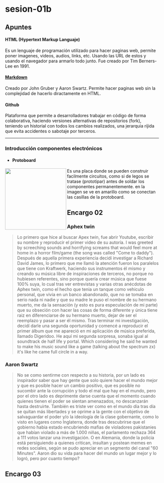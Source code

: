 # sesion-01b

## Apuntes

#### HTML (Hypertext Markup Languaje)
Es un lenguaje de programación utilizado para hacer paginas web, permite poner imagenes, videos, audios, links, etc. Usando las URL de estos y usando el navegador para armarlo todo junto. Fue creado por Tim Berners-Lee en 1991.

#### [Markdown](https://youtu.be/_PPWWRV6gbA?si=GPtY7Q4p4yIaAxX3)
Creado por John Gruber y Aaron Swartz. Permite hacer paginas web sin la complejidad de hacerlo diractamente en HTML.

#### Github
Plataforma que permite a desarrolladores trabajar en código de forma colaborativa, haciendo versiones alternativas de repositorios (fork), teniendo un historial con todos los cambios realizados, una jerarquia ríjida que evita accidentes o sabotaje por terceros.

___

### Introducción componentes electrónicos
* #### Protoboard

<img align="left" src="https://github.com/FranUDP/dis8644-2025-1/blob/76995fdc008b9e73b547b12ea980b1d7464a84f9/25-FranUDP/sesion-01b/protoboard.jpg" width=200> Es una placa donde se pueden construir facilmente circuitos, como si de legos se tratase (prototipar) antes de soldar los componentes permanentemente. en la imagen se ve en amarillo como se conectan las casillas de la protoboard.
<br/>
## Encargo 02

### Aphex twin
>
>Lo primero que hice al buscar Apex twin, fue abrir Youtube, escribir su nombre y reproducir el primer video de su autoría. I was greeted by screeching sounds and horrifying screams that would feel more at home in a horror film/game (the song was called "Come to daddy"). Después de aquella primera experiencia decidí investigar a Richard David James, lo primero que me llamó la atención fueron los paralelos que tiene con Kraftwerk, haciendo sus instrumentos él mismo y creando su música libre de inspiraciones de terceros, no porque no hubiesen referentes, sino porque quería crear música que fuese 100% suya, lo cual tras ver entrevistas y varias otras anécdotas de Aphex twin, como el hecho que tenia un tanque como vehiculo personal, que vivia en un banco abandonado, que no se tomaba en serio nada ni nadie y que su madre le puso el nombre de su hermano muerto, me da la sensación (y esto es pura especulación de mi parte) que su obseción con hacer las cosas de forma diferente y única tiene raiz en diferenciarse de su hermano muerto, dejar de ser el reemplazo y pasar a ser él mismo.
>Tras terminar mi investigación, decidí darle una segunda oportunidad y comencé a reproducir el primer álbum que me apareció en mi aplicación de música preferida, llamado Digeridoo. He aquí mi segunda sorpresa, sonaba igual al soundtrack de half life y portal. Which considering he said he wanted to make his music sound like a game (talking about the spectrum zx) it's like he came full circle in a way.

### Aaron Swartz
>
>No se como sentirme con respecto a su historia, por un lado es inspirador saber que hay gente que solo quiere hacer el mundo mejor y que es posible hacer un cambio positivo, que es posible no sucombir ante la corrupción y todo el mal que hay en el mundo, pero por el otro lado es deprimente darse cuenta que el momento cuando quienes tienen el poder se sientan amenazados, no descanzarán hasta destruirte.
>También es triste ver como en el mundo día tras día se quitan más libertades y se oprime a la gente con el objetivo de salvaguardar el poder y/o la ideología de la clase gobernante, como lo visto en lugares como Inglaterra, donde tras descubrirse que el gobierno habia estado encubriendo mafias de violadores pakistanies que habían violado a más de 1.000 niñas, el parlamento rechaza 364 a 111 votos lanzar una investigación. O en Alemania, donde la policia está persiguiendo a quienes critican, insultan y postean memes en redes sociales, según se pudo apreciar en un segmento del canal "60 Minutes".
>Aaron dio su vida para hacer del mundo un lugar mejor y lo logró, pero por cuanto tiempo?

## Encargo 03
